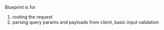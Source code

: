 Blueprint is for

1. routing the request
2. parsing query params and payloads from client, basic input validation
